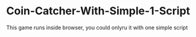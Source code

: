# Coin-Catcher-With-Simple-1-Script
This game runs inside browser, you could onlyru it with one simple script
